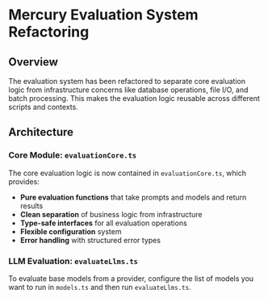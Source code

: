 # Mercury Evaluation System Refactoring

## Overview

The evaluation system has been refactored to separate core evaluation logic from infrastructure concerns like database operations, file I/O, and batch processing. This makes the evaluation logic reusable across different scripts and contexts.

## Architecture

### Core Module: `evaluationCore.ts`

The core evaluation logic is now contained in `evaluationCore.ts`, which provides:

- **Pure evaluation functions** that take prompts and models and return results
- **Clean separation** of business logic from infrastructure
- **Type-safe interfaces** for all evaluation operations
- **Flexible configuration** system
- **Error handling** with structured error types

### LLM Evaluation: `evaluateLlms.ts`

To evaluate base models from a provider, configure the list of models you want to run in `models.ts` and then run `evaluateLlms.ts`.

<!-- #### Key Functions

```typescript
// Evaluate a single prompt-model pair
evaluatePromptWithModel(task: EvaluationTask, config: EvaluationConfig): Promise<EvaluationOutcome>

// Evaluate multiple prompt-model pairs with concurrency control
evaluatePromptModelPairs(tasks: EvaluationTask[], config: EvaluationConfig, options?: {...}): Promise<{results, errors}>

// Create evaluation configuration
createEvaluationConfig(settings: {...}): EvaluationConfig
```

#### Types

```typescript
interface EvaluationTask {
  prompt: MercuryPrompt;
  model: ModelConfig;
}

interface EvaluationConfig {
  inferenceClient: OpenAI;
  scoringClient: OpenAI;
  judgmentModel: ModelConfig;
  braintrust: { endpoint: string; apiKey: string; };
}
```

### Refactored Main Script: `evaluateLlms.ts`

The main evaluation script now focuses on:

- **Database operations** (fetching prompts, storing results)
- **Batch processing** and orchestration
- **File output** generation
- **Progress logging** and monitoring
- **Environment configuration**

## Usage Examples

### 1. Using the Core Module Directly

```typescript
import { evaluatePromptModelPairs, createEvaluationConfig } from './evaluationCore';
import { getModel } from './models';

const config = createEvaluationConfig({
  braintrustProxyEndpoint: process.env.BRAINTRUST_PROXY_ENDPOINT!,
  braintrustApiKey: process.env.BRAINTRUST_API_KEY!,
  judgmentModel: getModel("gpt-4.1"),
});

const tasks = [
  { prompt: myPrompt, model: getModel("gpt-4o") },
  { prompt: myPrompt, model: getModel("claude-35-sonnet") },
];

const { results, errors } = await evaluatePromptModelPairs(tasks, config);
```

### 2. Custom Evaluation Scripts

See `examples/customEvaluation.ts` for complete examples of:

- **A/B testing** different models
- **Quick single-prompt** evaluations
- **Comparative analysis** across models
- **Custom progress tracking**

### 3. Database-Driven Evaluation

The original `evaluateLlms.ts` script shows how to:

- Fetch prompts from MongoDB
- Determine which evaluations to run
- Process in batches
- Store results back to database
- Generate output files

## Benefits of the Refactoring

### ✅ Reusability

- Core logic can be used in multiple scripts
- No database dependency for the core functions
- Flexible configuration system

### ✅ Testability

- Pure functions are easier to test
- Mocked dependencies are isolated
- Unit tests for core logic separate from integration tests

### ✅ Maintainability

- Clear separation of concerns
- Type-safe interfaces
- Structured error handling
- Comprehensive documentation

### ✅ Flexibility

- Custom evaluation scenarios
- Different data sources
- Varied output formats
- Progress tracking options

## Files Created/Modified

### New Files

- `evaluationCore.ts` - Core evaluation logic
- `evaluationCore.test.ts` - Unit tests for core functions
- `evaluationCore.integration.test.ts` - Integration tests
- `examples/customEvaluation.ts` - Usage examples
- `README.md` - This documentation

### Modified Files

- `evaluateLlms.ts` - Refactored to use core module

## Testing

```bash
# Run unit tests for core logic
npm test -- --testPathPattern=evaluationCore.test.ts

# Run integration tests
npm test -- --testPathPattern=evaluationCore.integration.test.ts

# Run the main evaluation script
npx ts-node src/mercury/evaluateLlms.ts
```

## Migration Guide

### Before (Old Pattern)

```typescript
// All logic mixed together in main script
async function main() {
  // Database setup
  // Fetch prompts
  // Generate responses (mixed with batch logic)
  // Score responses (mixed with error handling)
  // Store results
  // Create outputs
}
```

### After (New Pattern)

```typescript
// Core logic separated and reusable
const tasks = await getEvaluationTasks(); // Infrastructure
const config = createEvaluationConfig(settings); // Core
const { results, errors } = await evaluatePromptModelPairs(tasks, config); // Core
await storeResults(results); // Infrastructure
createOutputFiles(results, errors); // Infrastructure
```

## Future Enhancements

The refactored architecture makes it easy to add:

- **Different scoring methods** (just swap the scorer function)
- **Alternative model providers** (configure different clients)
- **Custom progress tracking** (use the onProgress callback)
- **Different data sources** (create tasks from any source)
- **Caching mechanisms** (wrap the core functions)
- **Parallel processing** (already built-in with concurrency control)

This refactoring provides a solid foundation for building more evaluation tools while maintaining the existing functionality of the original script. -->
